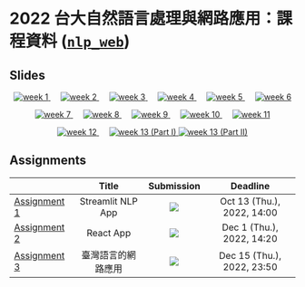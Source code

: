 # 2022 台大自然語言處理與網路應用：課程資料 ([`nlp_web`](https://lopentu.github.io/nlp_web/))

## Slides

<!-- https://shields.io/ -->
<p align="center">
    <a href="https://lopentu.github.io/nlp_web/slides/week1.html" target="_blank" rel="noreferrer noopener">
        <img src="https://img.shields.io/badge/slides-week%201-ff0000" alt="week 1" />
    </a>
    &emsp;
    <a href="https://lopentu.github.io/nlp_web/slides/week2.html" target="_blank" rel="noreferrer noopener">
        <img src="https://img.shields.io/badge/slides-week%202-ffb400" alt="week 2" />
    </a>
    &emsp;
    <a href="https://lopentu.github.io/nlp_web/slides/week3.html" target="_blank" rel="noreferrer noopener">
        <img src="https://img.shields.io/badge/slides-week%203-fff800" alt="week 3" />
    </a>
    &emsp;
    <a href="https://lopentu.github.io/nlp_web/slides/week4.html" target="_blank" rel="noreferrer noopener">
        <img src="https://img.shields.io/badge/slides-week%204-bfff00" alt="week 4" />
    </a>
    &emsp;
    <a href="https://lopentu.github.io/nlp_web/slides/week5.html" target="_blank" rel="noreferrer noopener">
        <img src="https://img.shields.io/badge/slides-week%205-3bff00" alt="week 5" />
    </a>
    &emsp;
    <a href="https://lopentu.github.io/nlp_web/slides/week6.html" target="_blank" rel="noreferrer noopener">
        <img src="https://img.shields.io/badge/slides-week%206-00ff00" alt="week 6" />
    </a>
</p>
<p align="center">
    <a href="https://www.w3schools.com/js" target="_blank" rel="noreferrer noopener">
        <img src="https://img.shields.io/badge/website%20(W3%20School)-week%207-00ff5a" alt="week 7" />
    </a>
    &emsp;
    <a href="https://lopentu.github.io/nlp_web/slides/week8.html" target="_blank" rel="noreferrer noopener">
        <img src="https://img.shields.io/badge/slides-week%208-00ffce" alt="week 8" />
    </a>
    &emsp;
    <a href="https://lopentu.github.io/nlp_web/slides/week9.pdf#view=Fit" target="_blank" rel="noreferrer noopener">
        <img src="https://img.shields.io/badge/slides-week%209-00d2ff" alt="week 9" />
    </a>
    &emsp;
    <a href="https://lopentu.github.io/nlp_web/slides/week10.pdf#view=Fit" target="_blank" rel="noreferrer noopener">
        <img src="https://img.shields.io/badge/slides-week%2010-0078ff" alt="week 10" />
    </a>
    &emsp;
    <a href="https://lopentu.github.io/nlp_web/slides/week11.html" target="_blank" rel="noreferrer noopener">
        <img src="https://img.shields.io/badge/slides-week%2011-0000ff" alt="week 11" />
    </a>
</p>
<p align="center">
    <a href="https://hackmd.io/@howard-haowen/webapps" target="_blank" rel="noreferrer noopener">
        <img src="https://img.shields.io/badge/slides-week%2012-7000ff" alt="week 12" />
    </a>
    &emsp;
    <a href="https://lopentu.github.io/nlp_web/slides/week13.html" target="_blank" rel="noreferrer noopener">
        <img src="https://img.shields.io/badge/slides-week%2013%20(Part%20I)-ff00ff" alt="week 13 (Part I)" />
    </a>
    <a href="https://lopentu.github.io/nlp_web/slides/week13_NLPweb-JSnTF.pdf#view=Fit" target="_blank" rel="noreferrer noopener">
        <img src="https://img.shields.io/badge/slides-week%2013%20(Part%20II)-ff00ff" alt="week 13 (Part II)" />
    </a>
</p>

## Assignments

 |                                                                                      | Title                                       |Submission                                            |Deadline      |
 | ------------------------------------------------------------------------------------ | :-----------------------------------------: | :--------------------------------------------------: | :------------: |
 | [Assignment 1](https://lopentu.github.io/nlp_web/slides/week4.html#31)               | Streamlit NLP App                           |[![](https://img.shields.io/date/1665640800?color=%23888&label=due)](https://classroom.github.com/a/7DktWB93) |  Oct 13 (Thu.), 2022, 14:00 
 | [Assignment 2](https://lopentu.github.io/nlp_web/slides/week10.pdf#view=Fit&page=51) | React App                                   |[![](https://img.shields.io/date/1669875600?color=%23888&label=due)](https://classroom.github.com/a/IS8F00FE) |  Dec 1 (Thu.), 2022, 14:20  
 | [Assignment 3](https://hackmd.io/@howard-haowen/webapps#/6)                          | 臺灣語言的網路應用                          |[![](https://img.shields.io/date/1671119400?color=red&label=due)](https://classroom.github.com/a/faDd107J) |  Dec 15 (Thu.), 2022, 23:50 
